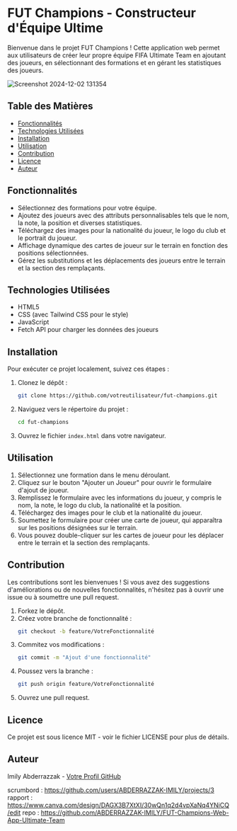 # FUT Champions - Constructeur d'Équipe Ultime

Bienvenue dans le projet FUT Champions ! Cette application web permet aux utilisateurs de créer leur propre équipe FIFA Ultimate Team en ajoutant des joueurs, en sélectionnant des formations et en gérant les statistiques des joueurs.


![Screenshot 2024-12-02 131354](https://github.com/user-attachments/assets/fdf1042d-001a-48a4-8044-ab1b5314b59e)

## Table des Matières
- [Fonctionnalités](#fonctionnalités)
- [Technologies Utilisées](#technologies-utilisées)
- [Installation](#installation)
- [Utilisation](#utilisation)
- [Contribution](#contribution)
- [Licence](#licence)
- [Auteur](#auteur)

## Fonctionnalités
- Sélectionnez des formations pour votre équipe.
- Ajoutez des joueurs avec des attributs personnalisables tels que le nom, la note, la position et diverses statistiques.
- Téléchargez des images pour la nationalité du joueur, le logo du club et le portrait du joueur.
- Affichage dynamique des cartes de joueur sur le terrain en fonction des positions sélectionnées.
- Gérez les substitutions et les déplacements des joueurs entre le terrain et la section des remplaçants.

## Technologies Utilisées
- HTML5
- CSS (avec Tailwind CSS pour le style)
- JavaScript
- Fetch API pour charger les données des joueurs

## Installation
Pour exécuter ce projet localement, suivez ces étapes :

1. Clonez le dépôt :
    ```bash
    git clone https://github.com/votreutilisateur/fut-champions.git
    ```

2. Naviguez vers le répertoire du projet :
    ```bash
    cd fut-champions
    ```

3. Ouvrez le fichier `index.html` dans votre navigateur.

## Utilisation
1. Sélectionnez une formation dans le menu déroulant.
2. Cliquez sur le bouton "Ajouter un Joueur" pour ouvrir le formulaire d'ajout de joueur.
3. Remplissez le formulaire avec les informations du joueur, y compris le nom, la note, le logo du club, la nationalité et la position.
4. Téléchargez des images pour le club et la nationalité du joueur.
5. Soumettez le formulaire pour créer une carte de joueur, qui apparaîtra sur les positions désignées sur le terrain.
6. Vous pouvez double-cliquer sur les cartes de joueur pour les déplacer entre le terrain et la section des remplaçants.

## Contribution
Les contributions sont les bienvenues ! Si vous avez des suggestions d'améliorations ou de nouvelles fonctionnalités, n'hésitez pas à ouvrir une issue ou à soumettre une pull request.

1. Forkez le dépôt.
2. Créez votre branche de fonctionnalité :
    ```bash
    git checkout -b feature/VotreFonctionnalité
    ```
3. Commitez vos modifications :
    ```bash
    git commit -m "Ajout d'une fonctionnalité"
    ```
4. Poussez vers la branche :
    ```bash
    git push origin feature/VotreFonctionnalité
    ```
5. Ouvrez une pull request.

## Licence
Ce projet est sous licence MIT - voir le fichier LICENSE pour plus de détails.

## Auteur
Imily Abderrazzak - [Votre Profil GitHub](https://github.com/votreutilisateur)

  scrumbord : https://github.com/users/ABDERRAZZAK-IMILY/projects/3
rapport : https://www.canva.com/design/DAGX3B7XtXI/30wQn1q2d4vpXaNq4YNiCQ/edit
repo :  https://github.com/ABDERRAZZAK-IMILY/FUT-Champions-Web-App-Ultimate-Team
